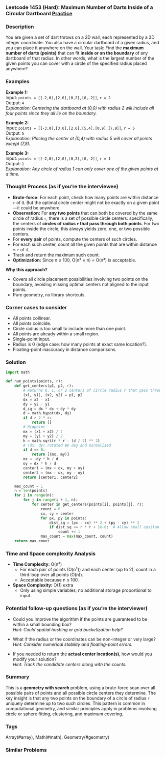 ### Leetcode 1453 (Hard): Maximum Number of Darts Inside of a Circular Dartboard [Practice](https://leetcode.com/problems/maximum-number-of-darts-inside-of-a-circular-dartboard)

### Description  
You are given a set of dart throws on a 2D wall, each represented by a 2D integer coordinate. You also have a circular dartboard of a given radius, and you can place it anywhere on the wall. Your task: Find the **maximum number of darts (points)** that can fit **inside or on the boundary** of any dartboard of that radius. In other words, what is the largest number of the given points you can cover with a circle of the specified radius placed anywhere?

### Examples  

**Example 1:**  
Input: `points = [[-2,0],[2,0],[0,2],[0,-2]]`, `r = 2`  
Output: `4`  
*Explanation: Centering the dartboard at (0,0) with radius 2 will include all four points since they all lie on the boundary.*

**Example 2:**  
Input: `points = [[-3,0],[3,0],[2,6],[5,4],[0,9],[7,8]]`, `r = 5`  
Output: `5`  
*Explanation: Placing the center at (0,4) with radius 5 will cover all points except (7,8).*

**Example 3:**  
Input: `points = [[-2,0],[2,0],[0,2],[0,-2]]`, `r = 1`  
Output: `1`  
*Explanation: Any circle of radius 1 can only cover one of the given points at a time.*

### Thought Process (as if you’re the interviewee)  
- **Brute-force:** For each point, check how many points are within distance `r` of it. But the optimal circle center might not be exactly on a given point—it could be anywhere.  
- **Observation:** For **any two points** that can both be covered by the same circle of radius `r`, there is a set of possible circle centers: specifically, the centers of **circles of radius `r` that pass through both points**. For two points inside the circle, this always yields zero, one, or two possible centers.
- For **every pair** of points, compute the centers of such circles.  
- For each such center, count all the given points that are within distance ≤ `r` of it.  
- Track and return the maximum such count.
- **Optimization:** Since n ≤ 100, O(n² × n) = O(n³) is acceptable.

**Why this approach?**  
- Covers all circle placement possibilities involving two points on the boundary, avoiding missing optimal centers not aligned to the input points.
- Pure geometry, no library shortcuts.

### Corner cases to consider  
- All points collinear.
- All points coincide.
- Circle radius is too small to include more than one point.
- All points are already within a small region.
- Single-point input.
- Radius is 0 (edge case: how many points at exact same location?).
- Floating-point inaccuracy in distance comparisons.

### Solution

```python
import math

def num_points(points, r):
    def get_centers(p1, p2, r):
        # Returns 0, 1, or 2 centers of circle radius r that pass through p1 and p2
        (x1, y1), (x2, y2) = p1, p2
        dx = x2 - x1
        dy = y2 - y1
        d_sq = dx * dx + dy * dy
        d = math.hypot(dx, dy)
        if d > 2 * r:
            return []
        # Midpoint
        mx = (x1 + x2) / 2
        my = (y1 + y2) / 2
        h = math.sqrt(r * r - (d / 2) ** 2)
        # (dx, dy) rotated 90 deg and normalized
        if d == 0:
            return [(mx, my)]
        ox = -dy * h / d
        oy = dx * h / d
        center1 = (mx + ox, my + oy)
        center2 = (mx - ox, my - oy)
        return [center1, center2]

    max_count = 1
    n = len(points)
    for i in range(n):
        for j in range(i + 1, n):
            for center in get_centers(points[i], points[j], r):
                count = 0
                cx, cy = center
                for px, py in points:
                    dist_sq = (px - cx) ** 2 + (py - cy) ** 2
                    if dist_sq <= r * r + 1e-8:  # Allow small epsilon for float errors
                        count += 1
                max_count = max(max_count, count)
    return max_count
```

### Time and Space complexity Analysis  

- **Time Complexity:** O(n³)  
  - For each pair of points (O(n²)) and each center (up to 2), count in a third loop over all points (O(n)).
  - Acceptable because n ≤ 100.
- **Space Complexity:** O(1) extra  
  - Only using simple variables; no additional storage proportional to input.

### Potential follow-up questions (as if you’re the interviewer)  

- Could you improve the algorithm if the points are guaranteed to be within a small bounding box?  
  *Hint: Could spatial hashing or grid bucketization help?*

- What if the radius or the coordinates can be non-integer or very large?  
  *Hint: Consider numerical stability and floating-point errors.*

- If you needed to return the **actual center location(s)**, how would you modify your solution?  
  *Hint: Track the candidate centers along with the counts.*

### Summary
This is a **geometry with search** problem, using a brute-force scan over all possible pairs of points and all possible circle centers they determine. The key insight is that any two points on the boundary of a circle of radius `r` uniquely determine up to two such circles. This pattern is common in computational geometry, and similar principles apply in problems involving circle or sphere fitting, clustering, and maximum covering.

### Tags
Array(#array), Math(#math), Geometry(#geometry)

### Similar Problems
